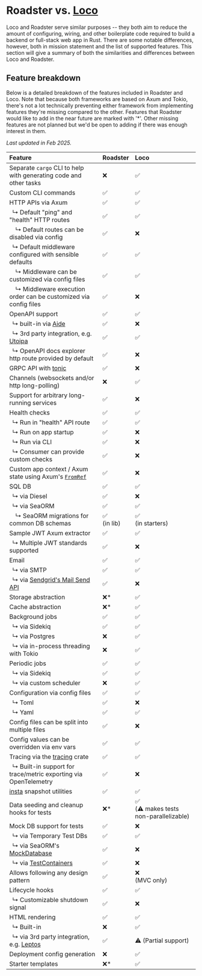 # Roadster vs. [Loco](https://crates.io/crates/loco-rs)

Loco and Roadster serve similar purposes -- they both aim to reduce the amount of configuring, wiring, and other
boilerplate code required to build a backend or full-stack web app in Rust. There are some notable differences, however,
both in mission statement and the list of supported features. This section will give a summary of both the similarities
and differences between Loco and Roadster.

## Feature breakdown

Below is a detailed breakdown of the features included in Roadster and Loco. Note that because both frameworks are
based on Axum and Tokio, there's not a lot technically preventing either framework from implementing features they're
missing compared to the other. Features that Roadster would like to add in the near future are marked with '*'. Other
missing features are not planned but we'd be open to adding if there was enough interest in them.

*Last updated in Feb 2025.*

| Feature                                                                                                                         | Roadster       | Loco                                      |
|:--------------------------------------------------------------------------------------------------------------------------------|:---------------|:------------------------------------------|
| Separate `cargo` CLI to help with generating code and other tasks                                                               | ❌              | ✅                                         |
| Custom CLI commands                                                                                                             | ✅              | ✅                                         |
| HTTP APIs via Axum                                                                                                              | ✅              | ✅                                         |
| &ensp;↳ Default "ping" and "health" HTTP routes                                                                                 | ✅              | ✅                                         |
| &ensp;&ensp;↳ Default routes can be disabled via config                                                                         | ✅              | ❌                                         |
| &ensp;↳ Default middleware configured with sensible defaults                                                                    | ✅              | ✅                                         |
| &ensp;&ensp;↳ Middleware can be customized via config files                                                                     | ✅              | ✅                                         |
| &ensp;&ensp;↳ Middleware execution order can be customized via config files                                                     | ✅              | ❌                                         |
| OpenAPI support                                                                                                                 | ✅              | ✅                                         |
| &ensp;↳ built-in via [Aide](https://crates.io/crates/aide)                                                                      | ✅              | ❌                                         |
| &ensp;↳ 3rd party integration, e.g. [Utoipa](https://crates.io/crates/utoipa)                                                   | ✅              | ✅                                         |
| &ensp;↳ OpenAPI docs explorer http route provided by default                                                                    | ✅              | ❌                                         |
| GRPC API with [tonic](https://crates.io/crates/tonic)                                                                           | ✅              | ❌                                         |
| Channels (websockets and/or http long-polling)                                                                                  | ❌              | ✅                                         |
| Support for arbitrary long-running services                                                                                     | ✅              | ❌                                         |
| Health checks                                                                                                                   | ✅              | ✅                                         |
| &ensp;↳ Run in "health" API route                                                                                               | ✅              | ✅                                         |
| &ensp;↳ Run on app startup                                                                                                      | ✅              | ❌                                         |
| &ensp;↳ Run via CLI                                                                                                             | ✅              | ❌                                         |
| &ensp;↳ Consumer can provide custom checks                                                                                      | ✅              | ❌                                         |
| Custom app context / Axum state using Axum's [`FromRef`](https://docs.rs/axum-core/latest/axum_core/extract/trait.FromRef.html) | ✅              | ❌                                         |
| SQL DB                                                                                                                          | ✅              | ✅                                         |
| &ensp;↳ via Diesel                                                                                                              | ✅              | ❌                                         |
| &ensp;↳ via SeaORM                                                                                                              | ✅              | ✅                                         |
| &ensp;&ensp;↳ SeaORM migrations for common DB schemas                                                                           | ✅<br/>(in lib) | ✅<br/>(in starters)                       |
| Sample JWT Axum extractor                                                                                                       | ✅              | ✅                                         |
| &ensp;↳ Multiple JWT standards supported                                                                                        | ✅              | ❌                                         |
| Email                                                                                                                           | ✅              | ✅                                         |
| &ensp;↳ via SMTP                                                                                                                | ✅              | ✅                                         |
| &ensp;↳ via [Sendgrid's Mail Send API](https://www.twilio.com/docs/sendgrid/api-reference/mail-send/mail-send)                  | ✅              | ❌                                         |
| Storage abstraction                                                                                                             | ❌*             | ✅                                         |
| Cache abstraction                                                                                                               | ❌*             | ✅                                         |
| Background jobs                                                                                                                 | ✅              | ✅                                         |
| &ensp;↳ via Sidekiq                                                                                                             | ✅              | ✅                                         |
| &ensp;↳ via Postgres                                                                                                            | ❌              | ✅                                         |
| &ensp;↳ via in-process threading with Tokio                                                                                     | ❌              | ✅                                         |
| Periodic jobs                                                                                                                   | ✅              | ✅                                         |
| &ensp;↳ via Sidekiq                                                                                                             | ✅              | ✅                                         |
| &ensp;↳ via custom scheduler                                                                                                    | ❌              | ✅                                         |
| Configuration via config files                                                                                                  | ✅              | ✅                                         |
| &ensp;↳ Toml                                                                                                                    | ✅              | ❌                                         |
| &ensp;↳ Yaml                                                                                                                    | ✅              | ✅                                         |
| Config files can be split into multiple files                                                                                   | ✅              | ❌                                         |
| Config values can be overridden via env vars                                                                                    | ✅              | ✅                                         |
| Tracing via the [tracing](https://crates.io/crates/tracing) crate                                                               | ✅              | ✅                                         |
| &ensp;↳ Built-in support for trace/metric exporting via OpenTelemetry                                                           | ✅              | ❌ <!--todo: double check-->               |
| [insta](https://crates.io/crates/insta) snapshot utilities                                                                      | ✅              | ✅                                         |
| Data seeding and cleanup hooks for tests                                                                                        | ❌*             | ✅<br/>(⚠️ makes tests non-parallelizable) |
| Mock DB support for tests                                                                                                       | ✅              | ❌                                         |
| &ensp;↳ via Temporary Test DBs                                                                                                  | ✅              | ✅                                         |
| &ensp;↳ via SeaORM's [MockDatabase](https://www.sea-ql.org/SeaORM/docs/write-test/mock/)                                        | ✅              | ❌                                         |
| &ensp;↳ via [TestContainers](https://testcontainers.com/)                                                                       | ✅              | ❌                                         |
| Allows following any design pattern                                                                                             | ✅              | ❌<br/>(MVC only)                          |
| Lifecycle hooks                                                                                                                 | ✅              | ✅                                         |
| &ensp;↳ Customizable shutdown signal                                                                                            | ✅              | ❌                                         |
| HTML rendering                                                                                                                  | ✅              | ✅                                         |
| &ensp;↳ Built-in                                                                                                                | ❌              | ✅                                         |
| &ensp;↳ via 3rd party integration, e.g. [Leptos](https://crates.io/crates/leptos)                                               | ✅              | ⚠️ (Partial support)                      |
| Deployment config generation                                                                                                    | ❌              | ✅                                         |
| Starter templates                                                                                                               | ❌*             | ✅                                         |

<style>
table th:first-of-type {
    min-width: 75%;
}
table th:nth-of-type(2) {
    max-width: 10%;
}
table th:nth-of-type(3) {
    max-width: 10%;
}
</style>